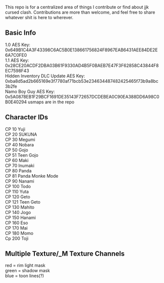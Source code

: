 
This repo is for a centralized area of things I contribute or find about jjk cursed clash. Contributions are more than welcome, and feel free to share whatever shit is here to wherever. 

## Basic Info
1.0 AES Key: 0x649B1C4A3F43398C6AC5B0E138661756824F8967EAB6431AEE84DE2E6A7C0FE0  
1.1 AES Key: 0x28CE20ACDF2DBA03B61F9330AD4B5F0BAEB7E47F3F62858C43844F8EC7598F43  
Hidden Inventory DLC Update AES Key: 0xba8d5ad2b665169e3f7780af71bcb53e234634487482425465f73b9a8bc3b2fe  
Namo Boy Guy AES Key: 0x5A0878EB1F29BCF1691DE35143F72657DCDEBEA0C90EA388DD6A98C0B0E40294
                                    usmaps are in the repo

## Character IDs 
CP 10 Yuji  
CP 20 SUKUNA   
CP 30 Megumi  
CP 40 Nobara  
CP 50 Gojo  
CP 51 Teen Gojo  
CP 60 Maki  
CP 70 Inumaki	  
CP 80 Panda  
CP 81 Panda Monke Mode  
CP 90 Nanami  
CP 100 Todo   
CP 110 Yuta   
CP 120 Geto   
CP 121 Teen Geto  
CP 130 Mahito   
CP 140 Jogo   
CP 150 Hanami   
CP 160 Eso  
CP 170 Mai  
CP 180 Momo  
Cp 200 Toji  
## Multiple Texture/_M Texture Channels

red = rim light mask   
green = shadow mask   
blue = toon lines(?)  
